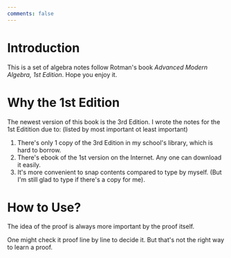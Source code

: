 ```yaml
---
comments: false
---
```


# Introduction

This is a set of algebra notes follow Rotman's book *Advanced Modern Algebra, 1st Edition*. Hope you enjoy it.

# Why the 1st Edition

The newest version of this book is the 3rd Edition. I wrote the notes for the 1st Editition due to: (listed by most important ot least important)

1. There's only 1 copy of the 3rd Edition in my school's library, which is hard to borrow.
2. There's ebook of the 1st version on the Internet. Any one can download it easily.
3. It's more convenient to snap contents compared to type by myself. (But I'm still glad to type if there's a copy for me).



# How to Use?

The idea of the proof is always more important by the proof itself.

One might check it proof line by line to decide it. But that's not the right way to learn a proof.